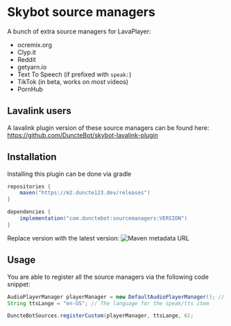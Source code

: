 # Skybot source managers
A bunch of extra source managers for LavaPlayer:

- ocremix.org
- Clyp.it
- Reddit
- getyarn.io
- Text To Speech (if prefixed with `speak:`)
- TikTok (in beta, works on _most_ videos)
- PornHub

## Lavalink users
A lavalink plugin version of these source managers can be found here: https://github.com/DuncteBot/skybot-lavalink-plugin


## Installation
Installing this plugin can be done via gradle

```gradle
repositories {
    maven("https://m2.duncte123.dev/releases")
}

dependencies {
    implementation("com.dunctebot:sourcemanagers:VERSION")
}
```
Replace version with the latest version: ![Maven metadata URL][VERSION]

## Usage
You are able to register all the source managers via the following code snippet:
```java
AudioPlayerManager playerManager = new DefaultAudioPlayerManager(); // Your lavaplayer player manager
String ttsLange = "en-US"; // The language for the speak/tts item

DuncteBotSources.registerCustom(playerManager, ttsLange, 6);
```

[VERSION]: https://img.shields.io/maven-metadata/v?metadataUrl=https%3A%2F%2Fm2.duncte123.dev%2Freleases%2Fcom%2Fdunctebot%2Fsourcemanagers%2Fmaven-metadata.xml

